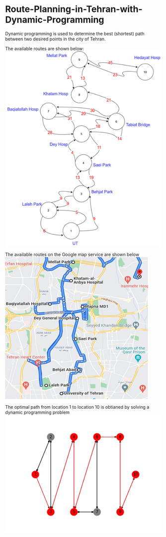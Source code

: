 # Route-Planning-in-Tehran-with-Dynamic-Programming
Dynamic programming is used to determine the best (shortest) path between two desired points in the city of Tehran.

The available routes are shown below:
![This is a](/Images/Picture4.png)

The available routes on the Google map service are shown below
![This is a](/Images/Picture5.png)

The optimal path from location 1 to location 10 is obtianed by solving a dynamic programming problem
![This is a](/Images/Picture6.png)

